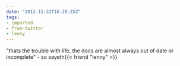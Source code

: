 ```yaml
---
date: "2012-11-22T16:28:25Z"
tags:
- imported
- from-twitter
- lenny
---
```

"thats the trouble with life, the docs are almost always out of date or incomplete" - so sayeth{{< friend "lenny" >}}
